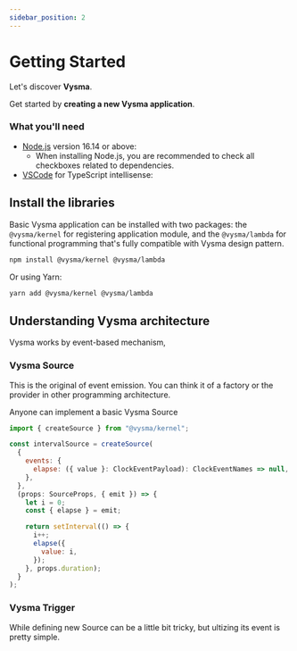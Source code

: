 ```yaml
---
sidebar_position: 2
---
```


# Getting Started

Let's discover **Vysma**.

Get started by **creating a new Vysma application**.

### What you'll need

- [Node.js](https://nodejs.org/en/download/) version 16.14 or above:
  - When installing Node.js, you are recommended to check all checkboxes related to dependencies.
- [VSCode](https://code.visualstudio.com/download) for TypeScript intellisense:

## Install the libraries

Basic Vysma application can be installed with two packages: the `@vysma/kernel` for registering application module, and the `@vysma/lambda` for functional programming that's fully compatible with Vysma design pattern.

```bash
npm install @vysma/kernel @vysma/lambda
```

Or using Yarn:

```bash
yarn add @vysma/kernel @vysma/lambda
```

## Understanding Vysma architecture

Vysma works by event-based mechanism,

### Vysma Source

This is the original of event emission. You can think it of a factory or the provider in other programming architecture.

Anyone can implement a basic Vysma Source

```javascript
import { createSource } from "@vysma/kernel";

const intervalSource = createSource(
  {
    events: {
      elapse: ({ value }: ClockEventPayload): ClockEventNames => null,
    },
  },
  (props: SourceProps, { emit }) => {
    let i = 0;
    const { elapse } = emit;

    return setInterval(() => {
      i++;
      elapse({
        value: i,
      });
    }, props.duration);
  }
);
```

### Vysma Trigger

While defining new Source can be a little bit tricky, but ultizing its event is pretty simple.
